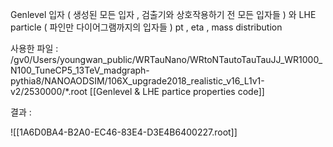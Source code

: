 Genlevel 입자 ( 생성된 모든 입자 , 검출기와 상호작용하기 전 모든 입자들 )
와  LHE particle ( 파인만 다이어그램까지의 입자들 ) pt , eta , mass distribution 

사용한 파일 : 
/gv0/Users/youngwan_public/WRTauNano/WRtoNTautoTauTauJJ_WR1000_N100_TuneCP5_13TeV_madgraph-pythia8/NANOAODSIM/106X_upgrade2018_realistic_v16_L1v1-v2/2530000/*.root
[[Genlevel & LHE partice properties code]]

결과 : 

![[1A6D0BA4-B2A0-EC46-83E4-D3E4B6400227.root]]


